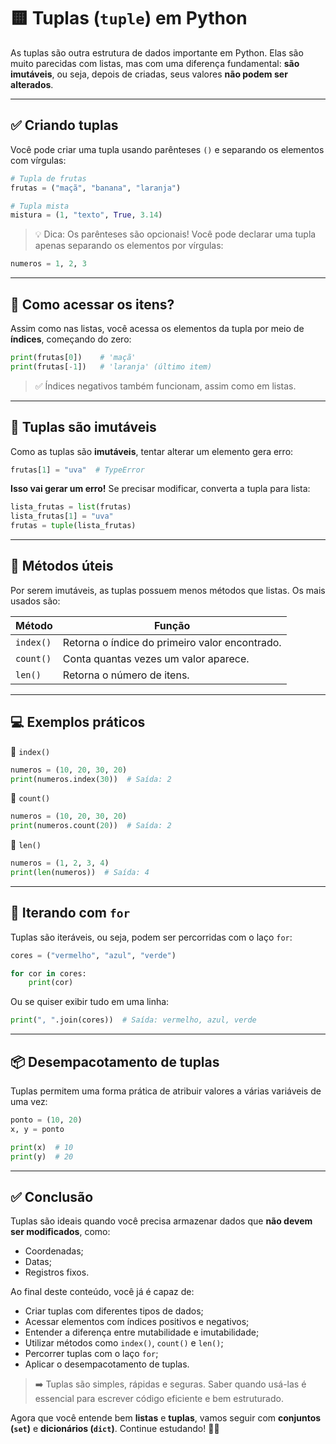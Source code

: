 
# 🟨 Tuplas (`tuple`) em Python

As tuplas são outra estrutura de dados importante em Python. Elas são muito parecidas com listas, mas com uma diferença fundamental: **são imutáveis**, ou seja, depois de criadas, seus valores **não podem ser alterados**.

---

## ✅ Criando tuplas

Você pode criar uma tupla usando parênteses `()` e separando os elementos com vírgulas:

```python
# Tupla de frutas
frutas = ("maçã", "banana", "laranja")

# Tupla mista
mistura = (1, "texto", True, 3.14)
```

> 💡 Dica: Os parênteses são opcionais! Você pode declarar uma tupla apenas separando os elementos por vírgulas:

```python
numeros = 1, 2, 3
```

---

## 🔎 Como acessar os itens?

Assim como nas listas, você acessa os elementos da tupla por meio de **índices**, começando do zero:

```python
print(frutas[0])    # 'maçã'
print(frutas[-1])   # 'laranja' (último item)
```

> ✅ Índices negativos também funcionam, assim como em listas.

---

## 🚫 Tuplas são imutáveis

Como as tuplas são **imutáveis**, tentar alterar um elemento gera erro:

```python
frutas[1] = "uva"  # TypeError
```

**Isso vai gerar um erro!** Se precisar modificar, converta a tupla para lista:

```python
lista_frutas = list(frutas)
lista_frutas[1] = "uva"
frutas = tuple(lista_frutas)
```

---

## 🧰 Métodos úteis

Por serem imutáveis, as tuplas possuem menos métodos que listas. Os mais usados são:

| Método    | Função                                                |
|-----------|--------------------------------------------------------|
| `index()` | Retorna o índice do primeiro valor encontrado.         |
| `count()` | Conta quantas vezes um valor aparece.                  |
| `len()`   | Retorna o número de itens.                             |

---

## 💻 Exemplos práticos

🔖 `index()`

```python
numeros = (10, 20, 30, 20)
print(numeros.index(30))  # Saída: 2
```

🔖 `count()`

```python
numeros = (10, 20, 30, 20)
print(numeros.count(20))  # Saída: 2
```

🔖 `len()`

```python
numeros = (1, 2, 3, 4)
print(len(numeros))  # Saída: 4
```

---

## 🔁 Iterando com `for`

Tuplas são iteráveis, ou seja, podem ser percorridas com o laço `for`:

```python
cores = ("vermelho", "azul", "verde")

for cor in cores:
    print(cor)
```

Ou se quiser exibir tudo em uma linha:

```python
print(", ".join(cores))  # Saída: vermelho, azul, verde
```

---

## 📦 Desempacotamento de tuplas

Tuplas permitem uma forma prática de atribuir valores a várias variáveis de uma vez:

```python
ponto = (10, 20)
x, y = ponto

print(x)  # 10
print(y)  # 20
```

---

## ✅ Conclusão

Tuplas são ideais quando você precisa armazenar dados que **não devem ser modificados**, como:

- Coordenadas;
- Datas;
- Registros fixos.

Ao final deste conteúdo, você já é capaz de:

- Criar tuplas com diferentes tipos de dados;
- Acessar elementos com índices positivos e negativos;
- Entender a diferença entre mutabilidade e imutabilidade;
- Utilizar métodos como `index()`, `count()` e `len()`;
- Percorrer tuplas com o laço `for`;
- Aplicar o desempacotamento de tuplas.

> ➡️ Tuplas são simples, rápidas e seguras. Saber quando usá-las é essencial para escrever código eficiente e bem estruturado.

Agora que você entende bem **listas** e **tuplas**, vamos seguir com **conjuntos (`set`)** e **dicionários (`dict`)**. Continue estudando! 💪🐍